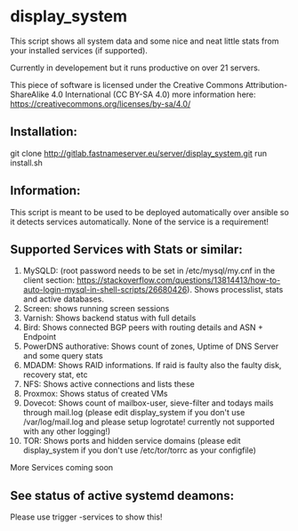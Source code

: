 # display_system

This script shows all system data and some nice and neat little stats from your installed services (if supported).

Currently in developement but it runs productive on over 21 servers.

This piece of software is licensed under the Creative Commons Attribution-ShareAlike 4.0 International (CC BY-SA 4.0) more information here: https://creativecommons.org/licenses/by-sa/4.0/

## Installation:

git clone http://gitlab.fastnameserver.eu/server/display_system.git
run install.sh

## Information:

This script is meant to be used to be deployed automatically over ansible so it detects services automatically. None of the service is a requirement!

## Supported Services with Stats or similar:


1. MySQLD: (root password needs to be set in /etc/mysql/my.cnf in the client section: https://stackoverflow.com/questions/13814413/how-to-auto-login-mysql-in-shell-scripts/26680426). Shows processlist, stats and active databases.
2. Screen: shows running screen sessions
3. Varnish: Shows backend status with full details
4. Bird: Shows connected BGP peers with routing details and ASN + Endpoint
5. PowerDNS authorative: Shows count of zones, Uptime of DNS Server and some query stats
6. MDADM: Shows RAID informations. If raid is faulty also the faulty disk, recovery stat, etc
7. NFS: Shows active connections and lists these
8. Proxmox: Shows status of created VMs
9. Dovecot: Shows count of mailbox-user, sieve-filter and todays mails through mail.log (please edit display_system if you don't use /var/log/mail.log and please setup logrotate! currently not supported with any other logging!)
10. TOR: Shows ports and hidden service domains (please edit display_system if you don't use /etc/tor/torrc as your configfile)

More Services coming soon

## See status of active systemd deamons:

Please use trigger -services to show this!
